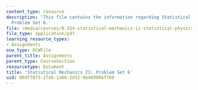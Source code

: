 ```yaml
---
content_type: resource
description: 'This file contains the information regarding Statistical Mechanics II:
  Problem Set 6.'
file: /media/courses/8-334-statistical-mechanics-ii-statistical-physics-of-fields-spring-2014/00dff8f527a51a662d329e469806f769_MIT8_334S14_pset6.pdf
file_type: application/pdf
learning_resource_types:
- Assignments
ocw_type: OCWFile
parent_title: Assignments
parent_type: CourseSection
resourcetype: Document
title: 'Statistical Mechanics II: Problem Set 6'
uid: 00dff8f5-27a5-1a66-2d32-9e469806f769
---
```

